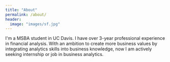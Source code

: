 ```yaml
---
title: "About"
permalink: /about/
header:
  image: "images/sf.jpg"
---
```


I'm a MSBA student in UC Davis. I have over 3-year professional experience in financial analysis. With an ambition to create more business values by integrating analytics skills into business knowledge, now I am actively seeking internship or job in business analytics.
